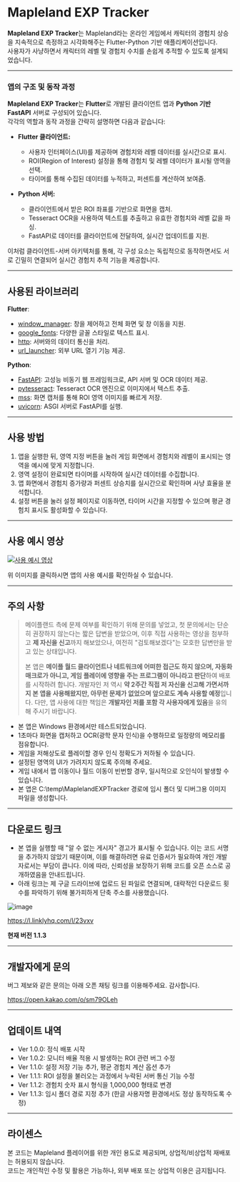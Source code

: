 # Mapleland EXP Tracker

**Mapleland EXP Tracker**는 Mapleland라는 온라인 게임에서 캐릭터의 경험치 상승을 지속적으로 측정하고 시각화해주는 Flutter-Python 기반 애플리케이션입니다.  
사용자가 사냥하면서 캐릭터의 레벨 및 경험치 수치를 손쉽게 추적할 수 있도록 설계되었습니다.

---

### 앱의 구조 및 동작 과정
**Mapleland EXP Tracker**는 **Flutter**로 개발된 클라이언트 앱과 **Python 기반 FastAPI** 서버로 구성되어 있습니다.  
각각의 역할과 동작 과정을 간략히 설명하면 다음과 같습니다:

- **Flutter 클라이언트:**  
  - 사용자 인터페이스(UI)를 제공하며 경험치와 레벨 데이터를 실시간으로 표시.  
  - ROI(Region of Interest) 설정을 통해 경험치 및 레벨 데이터가 표시될 영역을 선택.  
  - 타이머를 통해 수집된 데이터를 누적하고, 퍼센트를 계산하여 보여줌.

- **Python 서버:**  
  - 클라이언트에서 받은 ROI 좌표를 기반으로 화면을 캡처.  
  - Tesseract OCR을 사용하여 텍스트를 추출하고 유효한 경험치와 레벨 값을 파싱.  
  - FastAPI로 데이터를 클라이언트에 전달하여, 실시간 업데이트를 지원.

이처럼 클라이언트-서버 아키텍처를 통해, 각 구성 요소는 독립적으로 동작하면서도 서로 긴밀히 연결되어 실시간 경험치 추적 기능을 제공합니다.

---

## 사용된 라이브러리
**Flutter**:
- [window_manager](https://pub.dev/packages/window_manager): 창을 제어하고 전체 화면 및 창 이동을 지원.
- [google_fonts](https://pub.dev/packages/google_fonts): 다양한 글꼴 스타일로 텍스트 표시.
- [http](https://pub.dev/packages/http): 서버와의 데이터 통신을 처리.
- [url_launcher](https://pub.dev/packages/url_launcher): 외부 URL 열기 기능 제공.

**Python**:
- [FastAPI](https://fastapi.tiangolo.com/): 고성능 비동기 웹 프레임워크로, API 서버 및 OCR 데이터 제공.
- [pytesseract](https://pypi.org/project/pytesseract/): Tesseract OCR 엔진으로 이미지에서 텍스트 추출.
- [mss](https://pypi.org/project/mss/): 화면 캡처를 통해 ROI 영역 이미지를 빠르게 저장.
- [uvicorn](https://www.uvicorn.org/): ASGI 서버로 FastAPI를 실행.

---

## 사용 방법
1. 앱을 실행한 뒤, 영역 지정 버튼을 눌러 게임 화면에서 경험치와 레벨이 표시되는 영역을 예시에 맞게 지정합니다.
2. 영역 설정이 완료되면 타이머를 시작하여 실시간 데이터를 수집합니다.
3. 앱 화면에서 경험치 증가량과 퍼센트 상승치를 실시간으로 확인하며 사냥 효율을 분석합니다.
4. 설정 버튼을 눌러 설정 페이지로 이동하면, 타이머 시간을 지정할 수 있으며 평균 경험치 표시도 활성화할 수 있습니다.

---

## 사용 예시 영상

[![사용 예시 영상](https://img.youtube.com/vi/87UW8UHCmyo/maxresdefault.jpg)](https://youtu.be/87UW8UHCmyo)

위 이미지를 클릭하시면 앱의 사용 예시를 확인하실 수 있습니다.


---

## 주의 사항

>메이플랜드 측에 문제 여부를 확인하기 위해 문의를 넣었고, 첫 문의에서는 단순히 권장하지 않는다는 짧은 답변을 받았으며, 이후 직접 사용하는 영상을 첨부하고 **제 자신을 신고**까지 해보았으나, 여전히 "검토해보겠다"는 모호한 답변만을 받고 있는 상태입니다.
>
>본 앱은 **메이플 월드 클라이언트나 네트워크에 어떠한 접근도 하지 않으며, 자동화 매크로가 아니고, 게임 플레이에 영향을 주는 프로그램이 아니라고 판단**하여 배포를 시작하려 합니다. 개발자인 저 역시 **약 2주간 직접 저 자신을 신고해 가면서까지 본 앱을 사용해왔지만, 아무런 문제가 없었으며 앞으로도 계속 사용할 예정**입니다. 다만, 앱 사용에 대한 책임은 **개발자인 저를 포함 각 사용자에게 있음**을 유의해 주시기 바랍니다.

+ 본 앱은 Windows 환경에서만 테스트되었습니다.
+ 1초마다 화면을 캡처하고 OCR(광학 문자 인식)을 수행하므로 일정량의 메모리를 점유합니다.
+ 게임을 저해상도로 플레이할 경우 인식 정확도가 저하될 수 있습니다.
+ 설정된 영역의 UI가 가려지지 않도록 주의해 주세요.
+ 게임 내에서 맵 이동이나 월드 이동이 빈번할 경우, 일시적으로 오인식이 발생할 수 있습니다.
+ 본 앱은 C:\temp\MaplelandEXPTracker 경로에 임시 폴더 및 디버그용 이미지 파일을 생성합니다.

---

## 다운로드 링크
- 본 앱을 실행할 때 "알 수 없는 게시자" 경고가 표시될 수 있습니다. 이는 코드 서명을 추가하지 않았기 때문이며, 이를 해결하려면 유료 인증서가 필요하여 개인 개발자로서는 부담이 큽니다. 이에 따라, 신뢰성을 보장하기 위해 코드를 오픈 소스로 공개하였음을 안내드립니다.
- 아래 링크는 제 구글 드라이브에 업로드 된 파일로 연결되며, 대략적인 다운로드 횟수를 파악하기 위해 불가피하게 단축 주소를 사용했습니다.

![image](https://github.com/user-attachments/assets/cf5267b0-cd66-46e7-bb4a-0debf55fc2f8)

https://l.linklyhq.com/l/23vxv

**현재 버전 1.1.3**

---

## 개발자에게 문의

버그 제보와 같은 문의는 아래 오픈 채팅 링크를 이용해주세요. 감사합니다.

https://open.kakao.com/o/sm79OLeh

---

## 업데이트 내역

+ Ver 1.0.0: 정식 배포 시작
+ Ver 1.0.2: 모니터 배율 적용 시 발생하는 ROI 관련 버그 수정
+ Ver 1.1.0: 설정 저장 기능 추가, 평균 경험치 계산 옵션 추가
+ Ver 1.1.1: ROI 설정을 불러오는 과정에서 누락된 서버 통신 기능 수정
+ Ver 1.1.2: 경험치 숫자 표시 형식을 1,000,000 형태로 변경
+ Ver 1.1.3: 임시 폴더 경로 지정 추가 (한글 사용자명 환경에서도 정상 동작하도록 수정)

---

## 라이센스
본 코드는 Mapleland 플레이어를 위한 개인 용도로 제공되며, 상업적/비상업적 재배포는 허용되지 않습니다.  
코드는 개인적인 수정 및 활용은 가능하나, 외부 배포 또는 상업적 이용은 금지됩니다.

